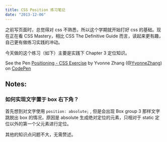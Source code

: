 ```yaml
---
title: CSS Position 练习笔记
date: "2013-12-06"
---
```

之前写页面时，总觉得对 css 不熟悉，所以这个学期就开始打好 css 的基础。现在正在看 CSS Mastery，相比 CSS The Definitive Guide 而言，读起来更有趣，自己更有做练习实践的冲动。

今天做的这个练习（如下）主要是实践下 Chapter 3 定位知识。

<p data-height="450" data-theme-id="2162" data-slug-hash="wcCHg" data-user="YvonneZhang" data-default-tab="result" class='codepen'>See the Pen <a href='http://codepen.io/YvonneZhang/pen/wcCHg'>Positioning - CSS Exercise</a> by Yvonne Zhang (<a href='http://codepen.io/YvonneZhang'>@YvonneZhang</a>) on <a href='http://codepen.io'>CodePen</a>
<script async src="//codepen.io/assets/embed/ei.js"></script>

## Notes:
### 如何实现文字置于 box 右下角？
首先想到对文字使用 `position: absolute;` , 但是会出现 Box group 3 那样文字跳脱出 box 的情况，原因是 absolute 生成绝对定位的元素，只相对于 static 定位以外的第一个父元素进行定位。

其他的知识点问题不大，无需赘述。
